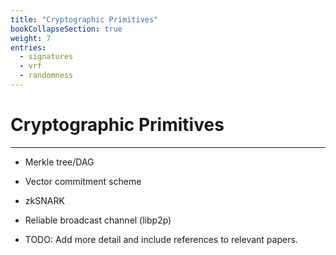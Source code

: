 ```yaml
---
title: "Cryptographic Primitives"
bookCollapseSection: true
weight: 7
entries:
  - signatures
  - vrf
  - randomness
---
```


# Cryptographic Primitives
---

  - Merkle tree/DAG
  - Vector commitment scheme
  - zkSNARK
  - Reliable broadcast channel (libp2p)


- TODO: Add more detail and include references to relevant papers.